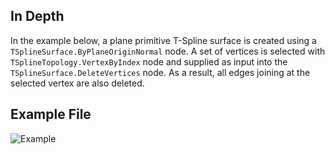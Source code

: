<!--- Autodesk.DesignScript.Geometry.TSpline.TSplineSurface.DeleteVertices --->
<!--- 76IVI422OMRMPHCWZHTETSZ3PJF22AOV2AX274LZCNLPCK664PGQ --->
## In Depth
In the example below, a plane primitive T-Spline surface is created using a `TSplineSurface.ByPlaneOriginNormal` node. A set of vertices is selected with `TSplineTopology.VertexByIndex` node and supplied as input into the `TSplineSurface.DeleteVertices` node. As a result, all edges joining at the selected vertex are also deleted.

## Example File

![Example](./76IVI422OMRMPHCWZHTETSZ3PJF22AOV2AX274LZCNLPCK664PGQ_img.jpg)
